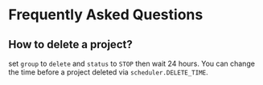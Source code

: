 Frequently Asked Questions
==========================

How to delete a project?
------------------------

set `group` to `delete` and `status` to `STOP` then wait 24 hours. You can change the time before a project deleted via `scheduler.DELETE_TIME`.
